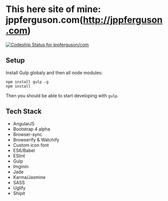 # This here site of mine: jppferguson.com(http://jppferguson.com)

[ ![Codeship Status for jppferguson/com](https://codeship.com/projects/ca8f3b40-32d6-0133-f1fd-122db8266997/status?branch=master)](https://codeship.com/projects/100038)

## Setup
Install Gulp globaly and then all node modules:

```
npm install gulp -g
npm install
```

Then you should be able to start developing with ``gulp``.

## Tech Stack
- AngularJS
- Bootstrap 4 alpha
- Browser-sync
- Browserify & Watchify
- Custom icon font
- ES6/Babel
- ESlint
- Gulp
- Imgmin
- Jade
- Karma/Jasmine
- SASS
- Uglify
- Shipit

